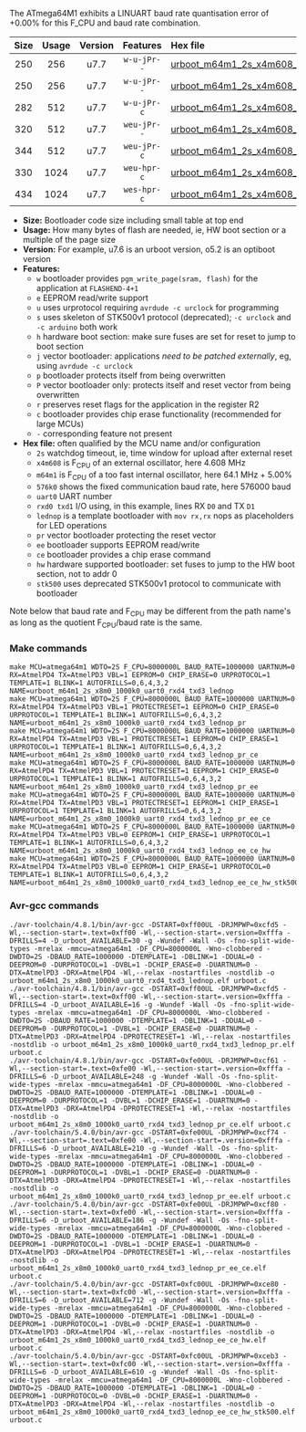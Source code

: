 The ATmega64M1 exhibits a LINUART baud rate quantisation error of +0.00% for this F_CPU and baud rate combination.

|Size|Usage|Version|Features|Hex file|
|:-:|:-:|:-:|:-:|:--|
|250|256|u7.7|`w-u-jPr--`|[urboot_m64m1_2s_x4m608_576k0_uart0_rxd4_txd3_lednop.hex](https://raw.githubusercontent.com/stefanrueger/urboot.hex/main/mcus/atmega64m1/watchdog_2_s/external_oscillator_x/%2B4m608000_hz/%2B576k0_baud/uart0_rxd4_txd3/lednop/urboot_m64m1_2s_x4m608_576k0_uart0_rxd4_txd3_lednop.hex)|
|250|256|u7.7|`w-u-jPr--`|[urboot_m64m1_2s_x4m608_576k0_uart0_rxd4_txd3_lednop_pr.hex](https://raw.githubusercontent.com/stefanrueger/urboot.hex/main/mcus/atmega64m1/watchdog_2_s/external_oscillator_x/%2B4m608000_hz/%2B576k0_baud/uart0_rxd4_txd3/lednop/urboot_m64m1_2s_x4m608_576k0_uart0_rxd4_txd3_lednop_pr.hex)|
|282|512|u7.7|`w-u-jPr-c`|[urboot_m64m1_2s_x4m608_576k0_uart0_rxd4_txd3_lednop_pr_ce.hex](https://raw.githubusercontent.com/stefanrueger/urboot.hex/main/mcus/atmega64m1/watchdog_2_s/external_oscillator_x/%2B4m608000_hz/%2B576k0_baud/uart0_rxd4_txd3/lednop/urboot_m64m1_2s_x4m608_576k0_uart0_rxd4_txd3_lednop_pr_ce.hex)|
|320|512|u7.7|`weu-jPr--`|[urboot_m64m1_2s_x4m608_576k0_uart0_rxd4_txd3_lednop_pr_ee.hex](https://raw.githubusercontent.com/stefanrueger/urboot.hex/main/mcus/atmega64m1/watchdog_2_s/external_oscillator_x/%2B4m608000_hz/%2B576k0_baud/uart0_rxd4_txd3/lednop/urboot_m64m1_2s_x4m608_576k0_uart0_rxd4_txd3_lednop_pr_ee.hex)|
|344|512|u7.7|`weu-jPr-c`|[urboot_m64m1_2s_x4m608_576k0_uart0_rxd4_txd3_lednop_pr_ee_ce.hex](https://raw.githubusercontent.com/stefanrueger/urboot.hex/main/mcus/atmega64m1/watchdog_2_s/external_oscillator_x/%2B4m608000_hz/%2B576k0_baud/uart0_rxd4_txd3/lednop/urboot_m64m1_2s_x4m608_576k0_uart0_rxd4_txd3_lednop_pr_ee_ce.hex)|
|330|1024|u7.7|`weu-hpr-c`|[urboot_m64m1_2s_x4m608_576k0_uart0_rxd4_txd3_lednop_ee_ce_hw.hex](https://raw.githubusercontent.com/stefanrueger/urboot.hex/main/mcus/atmega64m1/watchdog_2_s/external_oscillator_x/%2B4m608000_hz/%2B576k0_baud/uart0_rxd4_txd3/lednop/urboot_m64m1_2s_x4m608_576k0_uart0_rxd4_txd3_lednop_ee_ce_hw.hex)|
|434|1024|u7.7|`wes-hpr-c`|[urboot_m64m1_2s_x4m608_576k0_uart0_rxd4_txd3_lednop_ee_ce_hw_stk500.hex](https://raw.githubusercontent.com/stefanrueger/urboot.hex/main/mcus/atmega64m1/watchdog_2_s/external_oscillator_x/%2B4m608000_hz/%2B576k0_baud/uart0_rxd4_txd3/lednop/urboot_m64m1_2s_x4m608_576k0_uart0_rxd4_txd3_lednop_ee_ce_hw_stk500.hex)|

- **Size:** Bootloader code size including small table at top end
- **Usage:** How many bytes of flash are needed, ie, HW boot section or a multiple of the page size
- **Version:** For example, u7.6 is an urboot version, o5.2 is an optiboot version
- **Features:**
  + `w` bootloader provides `pgm_write_page(sram, flash)` for the application at `FLASHEND-4+1`
  + `e` EEPROM read/write support
  + `u` uses urprotocol requiring `avrdude -c urclock` for programming
  + `s` uses skeleton of STK500v1 protocol (deprecated); `-c urclock` and `-c arduino` both work
  + `h` hardware boot section: make sure fuses are set for reset to jump to boot section
  + `j` vector bootloader: applications *need to be patched externally*, eg, using `avrdude -c urclock`
  + `p` bootloader protects itself from being overwritten
  + `P` vector bootloader only: protects itself and reset vector from being overwritten
  + `r` preserves reset flags for the application in the register R2
  + `c` bootloader provides chip erase functionality (recommended for large MCUs)
  + `-` corresponding feature not present
- **Hex file:** often qualified by the MCU name and/or configuration
  + `2s` watchdog timeout, ie, time window for upload after external reset
  + `x4m608` is F<sub>CPU</sub> of an external oscillator, here 4.608 MHz
  + `m64m1` is F<sub>CPU</sub> of a too fast internal oscillator, here 64.1 MHz + 5.00%
  + `576k0` shows the fixed communication baud rate, here 576000 baud
  + `uart0` UART number
  + `rxd0 txd1` I/O using, in this example, lines RX `D0` and TX `D1`
  + `lednop` is a template bootloader with `mov rx,rx` nops as placeholders for LED operations
  + `pr` vector bootloader protecting the reset vector
  + `ee` bootloader supports EEPROM read/write
  + `ce` bootloader provides a chip erase command
  + `hw` hardware supported bootloader: set fuses to jump to the HW boot section, not to addr 0
  + `stk500` uses deprecated STK500v1 protocol to communicate with bootloader


Note below that baud rate and F<sub>CPU</sub> may be different from the path name's as long as the quotient F<sub>CPU</sub>/baud rate is the same.

### Make commands
```
make MCU=atmega64m1 WDTO=2S F_CPU=8000000L BAUD_RATE=1000000 UARTNUM=0 RX=AtmelPD4 TX=AtmelPD3 VBL=1 EEPROM=0 CHIP_ERASE=0 URPROTOCOL=1 TEMPLATE=1 BLINK=1 AUTOFRILLS=0,6,4,3,2 NAME=urboot_m64m1_2s_x8m0_1000k0_uart0_rxd4_txd3_lednop
make MCU=atmega64m1 WDTO=2S F_CPU=8000000L BAUD_RATE=1000000 UARTNUM=0 RX=AtmelPD4 TX=AtmelPD3 VBL=1 PROTECTRESET=1 EEPROM=0 CHIP_ERASE=0 URPROTOCOL=1 TEMPLATE=1 BLINK=1 AUTOFRILLS=0,6,4,3,2 NAME=urboot_m64m1_2s_x8m0_1000k0_uart0_rxd4_txd3_lednop_pr
make MCU=atmega64m1 WDTO=2S F_CPU=8000000L BAUD_RATE=1000000 UARTNUM=0 RX=AtmelPD4 TX=AtmelPD3 VBL=1 PROTECTRESET=1 EEPROM=0 CHIP_ERASE=1 URPROTOCOL=1 TEMPLATE=1 BLINK=1 AUTOFRILLS=0,6,4,3,2 NAME=urboot_m64m1_2s_x8m0_1000k0_uart0_rxd4_txd3_lednop_pr_ce
make MCU=atmega64m1 WDTO=2S F_CPU=8000000L BAUD_RATE=1000000 UARTNUM=0 RX=AtmelPD4 TX=AtmelPD3 VBL=1 PROTECTRESET=1 EEPROM=1 CHIP_ERASE=0 URPROTOCOL=1 TEMPLATE=1 BLINK=1 AUTOFRILLS=0,6,4,3,2 NAME=urboot_m64m1_2s_x8m0_1000k0_uart0_rxd4_txd3_lednop_pr_ee
make MCU=atmega64m1 WDTO=2S F_CPU=8000000L BAUD_RATE=1000000 UARTNUM=0 RX=AtmelPD4 TX=AtmelPD3 VBL=1 PROTECTRESET=1 EEPROM=1 CHIP_ERASE=1 URPROTOCOL=1 TEMPLATE=1 BLINK=1 AUTOFRILLS=0,6,4,3,2 NAME=urboot_m64m1_2s_x8m0_1000k0_uart0_rxd4_txd3_lednop_pr_ee_ce
make MCU=atmega64m1 WDTO=2S F_CPU=8000000L BAUD_RATE=1000000 UARTNUM=0 RX=AtmelPD4 TX=AtmelPD3 VBL=0 EEPROM=1 CHIP_ERASE=1 URPROTOCOL=1 TEMPLATE=1 BLINK=1 AUTOFRILLS=0,6,4,3,2 NAME=urboot_m64m1_2s_x8m0_1000k0_uart0_rxd4_txd3_lednop_ee_ce_hw
make MCU=atmega64m1 WDTO=2S F_CPU=8000000L BAUD_RATE=1000000 UARTNUM=0 RX=AtmelPD4 TX=AtmelPD3 VBL=0 EEPROM=1 CHIP_ERASE=1 URPROTOCOL=0 TEMPLATE=1 BLINK=1 AUTOFRILLS=0,6,4,3,2 NAME=urboot_m64m1_2s_x8m0_1000k0_uart0_rxd4_txd3_lednop_ee_ce_hw_stk500
```

### Avr-gcc commands
```
./avr-toolchain/4.8.1/bin/avr-gcc -DSTART=0xff00UL -DRJMPWP=0xcfd5 -Wl,--section-start=.text=0xff00 -Wl,--section-start=.version=0xfffa -DFRILLS=4 -D_urboot_AVAILABLE=30 -g -Wundef -Wall -Os -fno-split-wide-types -mrelax -mmcu=atmega64m1 -DF_CPU=8000000L -Wno-clobbered -DWDTO=2S -DBAUD_RATE=1000000 -DTEMPLATE=1 -DBLINK=1 -DDUAL=0 -DEEPROM=0 -DURPROTOCOL=1 -DVBL=1 -DCHIP_ERASE=0 -DUARTNUM=0 -DTX=AtmelPD3 -DRX=AtmelPD4 -Wl,--relax -nostartfiles -nostdlib -o urboot_m64m1_2s_x8m0_1000k0_uart0_rxd4_txd3_lednop.elf urboot.c
./avr-toolchain/4.8.1/bin/avr-gcc -DSTART=0xff00UL -DRJMPWP=0xcfd5 -Wl,--section-start=.text=0xff00 -Wl,--section-start=.version=0xfffa -DFRILLS=4 -D_urboot_AVAILABLE=16 -g -Wundef -Wall -Os -fno-split-wide-types -mrelax -mmcu=atmega64m1 -DF_CPU=8000000L -Wno-clobbered -DWDTO=2S -DBAUD_RATE=1000000 -DTEMPLATE=1 -DBLINK=1 -DDUAL=0 -DEEPROM=0 -DURPROTOCOL=1 -DVBL=1 -DCHIP_ERASE=0 -DUARTNUM=0 -DTX=AtmelPD3 -DRX=AtmelPD4 -DPROTECTRESET=1 -Wl,--relax -nostartfiles -nostdlib -o urboot_m64m1_2s_x8m0_1000k0_uart0_rxd4_txd3_lednop_pr.elf urboot.c
./avr-toolchain/4.8.1/bin/avr-gcc -DSTART=0xfe00UL -DRJMPWP=0xcf61 -Wl,--section-start=.text=0xfe00 -Wl,--section-start=.version=0xfffa -DFRILLS=6 -D_urboot_AVAILABLE=248 -g -Wundef -Wall -Os -fno-split-wide-types -mrelax -mmcu=atmega64m1 -DF_CPU=8000000L -Wno-clobbered -DWDTO=2S -DBAUD_RATE=1000000 -DTEMPLATE=1 -DBLINK=1 -DDUAL=0 -DEEPROM=0 -DURPROTOCOL=1 -DVBL=1 -DCHIP_ERASE=1 -DUARTNUM=0 -DTX=AtmelPD3 -DRX=AtmelPD4 -DPROTECTRESET=1 -Wl,--relax -nostartfiles -nostdlib -o urboot_m64m1_2s_x8m0_1000k0_uart0_rxd4_txd3_lednop_pr_ce.elf urboot.c
./avr-toolchain/5.4.0/bin/avr-gcc -DSTART=0xfe00UL -DRJMPWP=0xcf74 -Wl,--section-start=.text=0xfe00 -Wl,--section-start=.version=0xfffa -DFRILLS=6 -D_urboot_AVAILABLE=210 -g -Wundef -Wall -Os -fno-split-wide-types -mrelax -mmcu=atmega64m1 -DF_CPU=8000000L -Wno-clobbered -DWDTO=2S -DBAUD_RATE=1000000 -DTEMPLATE=1 -DBLINK=1 -DDUAL=0 -DEEPROM=1 -DURPROTOCOL=1 -DVBL=1 -DCHIP_ERASE=0 -DUARTNUM=0 -DTX=AtmelPD3 -DRX=AtmelPD4 -DPROTECTRESET=1 -Wl,--relax -nostartfiles -nostdlib -o urboot_m64m1_2s_x8m0_1000k0_uart0_rxd4_txd3_lednop_pr_ee.elf urboot.c
./avr-toolchain/5.4.0/bin/avr-gcc -DSTART=0xfe00UL -DRJMPWP=0xcf80 -Wl,--section-start=.text=0xfe00 -Wl,--section-start=.version=0xfffa -DFRILLS=6 -D_urboot_AVAILABLE=186 -g -Wundef -Wall -Os -fno-split-wide-types -mrelax -mmcu=atmega64m1 -DF_CPU=8000000L -Wno-clobbered -DWDTO=2S -DBAUD_RATE=1000000 -DTEMPLATE=1 -DBLINK=1 -DDUAL=0 -DEEPROM=1 -DURPROTOCOL=1 -DVBL=1 -DCHIP_ERASE=1 -DUARTNUM=0 -DTX=AtmelPD3 -DRX=AtmelPD4 -DPROTECTRESET=1 -Wl,--relax -nostartfiles -nostdlib -o urboot_m64m1_2s_x8m0_1000k0_uart0_rxd4_txd3_lednop_pr_ee_ce.elf urboot.c
./avr-toolchain/5.4.0/bin/avr-gcc -DSTART=0xfc00UL -DRJMPWP=0xce80 -Wl,--section-start=.text=0xfc00 -Wl,--section-start=.version=0xfffa -DFRILLS=6 -D_urboot_AVAILABLE=712 -g -Wundef -Wall -Os -fno-split-wide-types -mrelax -mmcu=atmega64m1 -DF_CPU=8000000L -Wno-clobbered -DWDTO=2S -DBAUD_RATE=1000000 -DTEMPLATE=1 -DBLINK=1 -DDUAL=0 -DEEPROM=1 -DURPROTOCOL=1 -DVBL=0 -DCHIP_ERASE=1 -DUARTNUM=0 -DTX=AtmelPD3 -DRX=AtmelPD4 -Wl,--relax -nostartfiles -nostdlib -o urboot_m64m1_2s_x8m0_1000k0_uart0_rxd4_txd3_lednop_ee_ce_hw.elf urboot.c
./avr-toolchain/5.4.0/bin/avr-gcc -DSTART=0xfc00UL -DRJMPWP=0xceb3 -Wl,--section-start=.text=0xfc00 -Wl,--section-start=.version=0xfffa -DFRILLS=6 -D_urboot_AVAILABLE=610 -g -Wundef -Wall -Os -fno-split-wide-types -mrelax -mmcu=atmega64m1 -DF_CPU=8000000L -Wno-clobbered -DWDTO=2S -DBAUD_RATE=1000000 -DTEMPLATE=1 -DBLINK=1 -DDUAL=0 -DEEPROM=1 -DURPROTOCOL=0 -DVBL=0 -DCHIP_ERASE=1 -DUARTNUM=0 -DTX=AtmelPD3 -DRX=AtmelPD4 -Wl,--relax -nostartfiles -nostdlib -o urboot_m64m1_2s_x8m0_1000k0_uart0_rxd4_txd3_lednop_ee_ce_hw_stk500.elf urboot.c
```

